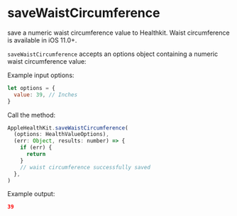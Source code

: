 # saveWaistCircumference

save a numeric waist circumference value to Healthkit. Waist circumference is available in iOS 11.0+.

`saveWaistCircumference` accepts an options object containing a numeric waist circumference value:

Example input options:

```javascript
let options = {
  value: 39, // Inches
}
```

Call the method:

```javascript
AppleHealthKit.saveWaistCircumference(
  (options: HealthValueOptions),
  (err: Object, results: number) => {
    if (err) {
      return
    }
    // waist circumference successfully saved
  },
)
```

Example output:

```json
39
```
